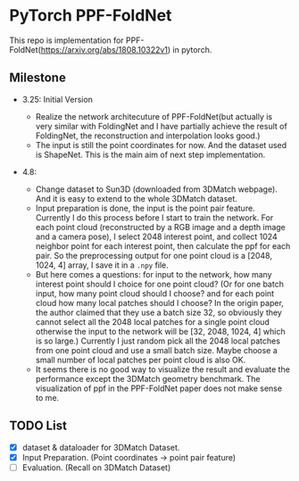# PyTorch PPF-FoldNet
This repo is implementation for PPF-FoldNet(https://arxiv.org/abs/1808.10322v1) in pytorch. 

## Milestone
- 3.25: Initial Version
    - Realize the network architecuture of PPF-FoldNet(but actually is very similar with FoldingNet and I have partially achieve the result of FoldingNet, the reconstruction and interpolation looks good.)
    - The input is still the point coordinates for now. And the dataset used is ShapeNet. This is the main aim of next step implementation.
    
- 4.8:
    - Change dataset to Sun3D (downloaded from 3DMatch webpage). And it is easy to extend to the whole 3DMatch dataset.
    - Input preparation is done, the input is the point pair feature. Currently I do this process before I start to train the network. For each point cloud (reconstructed by a RGB image and a depth image and a camera pose), I select 2048 interest point, and collect 1024 neighbor point for each interest point, then calculate the ppf for each pair. So the preprocessing output for one point cloud is a [2048, 1024, 4] array, I save it in a `.npy` file. 
    - But here comes a questions: for input to the network, how many interest point should I choice for one point cloud? (Or for one batch input, how many point cloud should I choose? and for each point cloud how many local patches should I choose? In the origin paper, the author claimed that they use a batch size 32, so obviously they cannot select all the 2048 local patches for a single point cloud otherwise the input to the network will be [32, 2048, 1024, 4] which is so large.) Currently I just random pick all the 2048 local patches from one point cloud and use a small batch size. Maybe choose a small number of local patches per point cloud is also OK.
    - It seems there is no good way to visualize the result and evaluate the performance except the 3DMatch geometry benchmark. The visualization of ppf in the PPF-FoldNet paper does not make sense to me.


## TODO List
- [x] dataset & dataloader for 3DMatch Dataset.
- [x] Input Preparation. (Point coordinates -> point pair feature)
- [ ] Evaluation. (Recall on 3DMatch Dataset)

